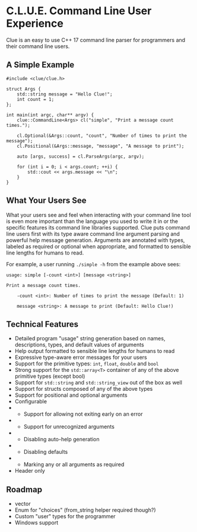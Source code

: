 # C.L.U.E. Command Line User Experience

Clue is an easy to use C++ 17 command line parser for programmers and their command line users.

## A Simple Example
```
#include <clue/clue.h>

struct Args {
    std::string message = "Hello Clue!";
    int count = 1;
};

int main(int argc, char** argv) {
    clue::CommandLine<Args> cl("simple", "Print a message count times.");
    
    cl.Optional(&Args::count, "count", "Number of times to print the message");
    cl.Positional(&Args::message, "message", "A message to print");

    auto [args, success] = cl.ParseArgs(argc, argv);

    for (int i = 0; i < args.count; ++i) {
        std::cout << args.message << "\n";
    }
}
``` 

## What Your Users See
What your users see and feel when interacting with your command line tool is even more important than the language you used to write it in or the specific features its command line libraries supported.
Clue puts command line users first with its type aware command line argument parsing and powerful help message generation.
Arguments are annotated with types, labeled as required or optional when appropriate, and formatted to sensible line lengths for humans to read.

For example, a user running `./simple -h` from the example above sees:

```
usage: simple [-count <int>] [message <string>]

Print a message count times.

    -count <int>: Number of times to print the message (Default: 1)

    message <string>: A message to print (Default: Hello Clue!)
```

## Technical Features

* Detailed program "usage" string generation based on names, descriptions, types, and default values of arguments
* Help output formatted to sensible line lengths for humans to read
* Expressive type-aware error messages for your users
* Support for the primitive types: `int`, `float`, `double` and `bool`
* Strong support for the `std::array<T>` container of any of the above primitive types (except bool)
* Support for `std::string` and `std::string_view` out of the box as well
* Support for structs composed of any of the above types
* Support for positional and optional arguments
* Configurable 
* * Support for allowing not exiting early on an error
* * Support for unrecognized arguments
* * Disabling auto-help generation
* * Disabling defaults
* * Marking any or all arguments as required
* Header only

## Roadmap
* vector<type>
* Enum for "choices" (from\_string helper required though?)
* Custom "user" types for the programmer
* Windows support


